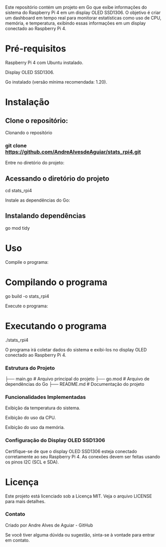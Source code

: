 Este repositório contém um projeto em Go que exibe informações do sistema do Raspberry Pi 4 em um display OLED SSD1306. O objetivo é criar um dashboard em tempo real para monitorar estatísticas como uso de CPU, memória, e temperatura, exibindo essas informações em um display conectado ao Raspberry Pi 4.

# Pré-requisitos

Raspberry Pi 4 com Ubuntu instalado.

Display OLED SSD1306.

Go instalado (versão mínima recomendada: 1.20).

# Instalação

## Clone o repositório:

Clonando o repositório
### git clone https://github.com/AndreAlvesdeAguiar/stats_rpi4.git

Entre no diretório do projeto:

## Acessando o diretório do projeto
 cd stats_rpi4

Instale as dependências do Go:

## Instalando dependências
 go mod tidy

# Uso

Compile o programa:

# Compilando o programa
 go build -o stats_rpi4

Execute o programa:

# Executando o programa
 ./stats_rpi4

O programa irá coletar dados do sistema e exibi-los no display OLED conectado ao Raspberry Pi 4.

### Estrutura do Projeto

├── main.go               # Arquivo principal do projeto
├── go.mod                # Arquivo de dependências do Go
├── README.md             # Documentação do projeto

### Funcionalidades Implementadas

Exibição da temperatura do sistema.

Exibição do uso da CPU.

Exibição do uso da memória.

### Configuração do Display OLED SSD1306

Certifique-se de que o display OLED SSD1306 esteja conectado corretamente ao seu Raspberry Pi 4.
As conexões devem ser feitas usando os pinos I2C (SCL e SDA).

# Licença

Este projeto está licenciado sob a Licença MIT. Veja o arquivo LICENSE para mais detalhes.

### Contato

Criado por Andre Alves de Aguiar - GitHub

Se você tiver alguma dúvida ou sugestão, sinta-se à vontade para entrar em contato.
